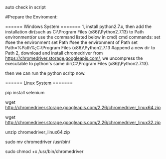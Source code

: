 auto check in script

#Prepare the Enviroment:

======    Windows   System   =======
1, install python2.7.x, then add the installation dir(such as C:\Program Files (x86)\Python2.7.13) to Path environment(or use the command listed below in cmd)
cmd commands:
set        #see the environment
set Path   #see the environment of Path
set Path=%Path%;C:\Program Files (x86)\Python2.7.13    #append a new dir to Path
2, download and install chromedriver from https://chromedriver.storage.googleapis.com/, we uncompress the executable to python's same dir(C:\Program Files (x86)\Python2.7.13).

then we can run the python scritp now.

======    Linux   System   =======

pip install selenium

wget http://chromedriver.storage.googleapis.com/2.26/chromedriver_linux64.zip

wget http://chromedriver.storage.googleapis.com/2.26/chromedriver_linux32.zip

unzip chromedriver_linux64.zip

sudo mv chromedriver /usr/bin/

sudo chmod +x /usr/bin/chromedriver

